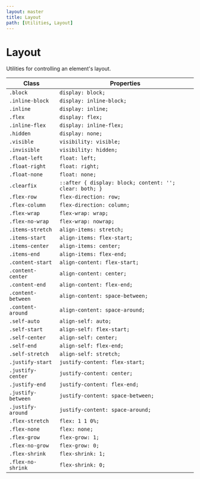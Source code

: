 ```yaml
---
layout: master
title: Layout
path: [Utilities, Layout]
---
```


# Layout

Utilities for controlling an element's layout.

<table class="table table--bordered">
  <thead>
    <tr>
      <th>Class</th>
      <th>Properties</th>
    </tr>
  </thead>
  <tbody>
    <tr>
      <td><code>.block</code></td>
      <td><code>display: block;</code></td>
    </tr>
    <tr>
      <td><code>.inline-block</code></td>
      <td><code>display: inline-block;</code></td>
    </tr>
    <tr>
      <td><code>.inline</code></td>
      <td><code>display: inline;</code></td>
    </tr>
    <tr>
      <td><code>.flex</code></td>
      <td><code>display: flex;</code></td>
    </tr>
    <tr>
      <td><code>.inline-flex</code></td>
      <td><code>display: inline-flex;</code></td>
    </tr>
    <tr>
      <td><code>.hidden</code></td>
      <td><code>display: none;</code></td>
    </tr>
    <tr>
      <td><code>.visible</code></td>
      <td><code>visibility: visible;</code></td>
    </tr>
    <tr>
      <td><code>.invisible</code></td>
      <td><code>visibility: hidden;</code></td>
    </tr>
    <tr>
      <td><code>.float-left</code></td>
      <td><code>float: left;</code></td>
    </tr>
    <tr>
      <td><code>.float-right</code></td>
      <td><code>float: right;</code></td>
    </tr>
    <tr>
      <td><code>.float-none</code></td>
      <td><code>float: none;</code></td>
    </tr>
    <tr>
      <td><code>.clearfix</code></td>
      <td><code>::after { display: block; content: ''; clear: both; }</code></td>
    </tr>
    <tr>
      <td><code>.flex-row</code></td>
      <td><code>flex-direction: row;</code></td>
    </tr>
    <tr>
      <td><code>.flex-column</code></td>
      <td><code>flex-direction: column;</code></td>
    </tr>
    <tr>
      <td><code>.flex-wrap</code></td>
      <td><code>flex-wrap: wrap;</code></td>
    </tr>
    <tr>
      <td><code>.flex-no-wrap</code></td>
      <td><code>flex-wrap: nowrap;</code></td>
    </tr>
    <tr>
      <td><code>.items-stretch</code></td>
      <td><code>align-items: stretch;</code></td>
    </tr>
    <tr>
      <td><code>.items-start</code></td>
      <td><code>align-items: flex-start;</code></td>
    </tr>
    <tr>
      <td><code>.items-center</code></td>
      <td><code>align-items: center;</code></td>
    </tr>
    <tr>
      <td><code>.items-end</code></td>
      <td><code>align-items: flex-end;</code></td>
    </tr>
    <tr>
      <td><code>.content-start</code></td>
      <td><code>align-content: flex-start;</code></td>
    </tr>
    <tr>
      <td><code>.content-center</code></td>
      <td><code>align-content: center;</code></td>
    </tr>
    <tr>
      <td><code>.content-end</code></td>
      <td><code>align-content: flex-end;</code></td>
    </tr>
    <tr>
      <td><code>.content-between</code></td>
      <td><code>align-content: space-between;</code></td>
    </tr>
    <tr>
      <td><code>.content-around</code></td>
      <td><code>align-content: space-around;</code></td>
    </tr>
    <tr>
      <td><code>.self-auto</code></td>
      <td><code>align-self: auto;</code></td>
    </tr>
    <tr>
      <td><code>.self-start</code></td>
      <td><code>align-self: flex-start;</code></td>
    </tr>
    <tr>
      <td><code>.self-center</code></td>
      <td><code>align-self: center;</code></td>
    </tr>
    <tr>
      <td><code>.self-end</code></td>
      <td><code>align-self: flex-end;</code></td>
    </tr>
    <tr>
      <td><code>.self-stretch</code></td>
      <td><code>align-self: stretch;</code></td>
    </tr>
    <tr>
      <td><code>.justify-start</code></td>
      <td><code>justify-content: flex-start;</code></td>
    </tr>
    <tr>
      <td><code>.justify-center</code></td>
      <td><code>justify-content: center;</code></td>
    </tr>
    <tr>
      <td><code>.justify-end</code></td>
      <td><code>justify-content: flex-end;</code></td>
    </tr>
    <tr>
      <td><code>.justify-between</code></td>
      <td><code>justify-content: space-between;</code></td>
    </tr>
    <tr>
      <td><code>.justify-around</code></td>
      <td><code>justify-content: space-around;</code></td>
    </tr>
    <tr>
      <td><code>.flex-stretch</code></td>
      <td><code>flex: 1 1 0%;</code></td>
    </tr>
    <tr>
      <td><code>.flex-none</code></td>
      <td><code>flex: none;</code></td>
    </tr>
    <tr>
      <td><code>.flex-grow</code></td>
      <td><code>flex-grow: 1;</code></td>
    </tr>
    <tr>
      <td><code>.flex-no-grow</code></td>
      <td><code>flex-grow: 0;</code></td>
    </tr>
    <tr>
      <td><code>.flex-shrink</code></td>
      <td><code>flex-shrink: 1;</code></td>
    </tr>
    <tr>
      <td><code>.flex-no-shrink</code></td>
      <td><code>flex-shrink: 0;</code></td>
    </tr>
  </tbody>
</table>
